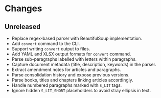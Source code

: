 # Changes

## Unreleased

- Replace regex-based parser with BeautifulSoup implementation.
- Add `convert` command to the CLI.
- Support writing `convert` output to files.
- Add YAML and XLSX output formats for `convert` command.
- Parse sub-paragraphs labelled with letters within paragraphs.
- Capture document metadata (title, description, keywords) in the parser.
- Extract amendment notes for articles and paragraphs.
- Parse consolidation history and expose previous versions.
- Parse books, titles and chapters linking articles accordingly.
- Handle numbered paragraphs marked with ``S_LIT`` tags.
- Ignore hidden ``S_LIT_SHORT`` placeholders to avoid stray ellipsis in text.
